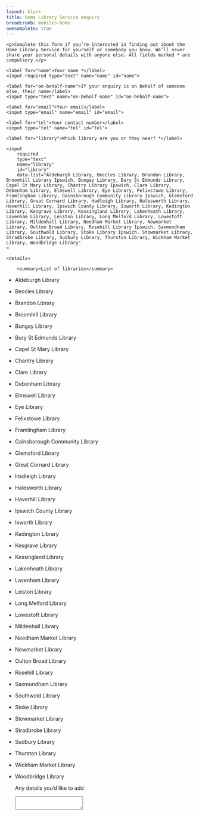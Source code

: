 ```yaml
---
layout: blank
title: Home Library Service enquiry
breadcrumb: mobiles-home
awesomplete: true
---
```


<form netlify name="hls-enquiry" action="/mobiles-home/home/enquiry/confirmation/" netlify-honeypot="bot-field">

	<p>Complete this form if you’re interested in finding out about the Home Library Service for yourself or somebody you know. We’ll never share your personal details with anyone else. All fields marked * are compulsory.</p>

	<label for="name">Your name *</label>
	<input required type="text" name="name" id="name">

	<label for="on-behalf-name">If your enquiry is on behalf of someone else, their name</label>
	<input type="text" name="on-behalf-name" id="on-behalf-name">

	<label for="email">Your email</label>
	<input type="email" name="email" id="email">

	<label for="tel">Your contact number</label>
	<input type="tel" name="tel" id="tel">

	<label for="library">Which library are you or they near? *</label>

	<input
		required
		type="text"
		name="library"
		id="library"
		data-list="Aldeburgh Library, Beccles Library, Brandon Library, Broomhill Library Ipswich, Bungay Library, Bury St Edmunds Library, Capel St Mary Library, Chantry Library Ipswich, Clare Library, Debenham Library, Elmswell Library, Eye Library, Felixstowe Library, Framlingham Library, Gainsborough Community Library Ipswich, Glemsford Library, Great Cornard Library, Hadleigh Library, Halesworth Library, Haverhill Library, Ipswich County Library, Ixworth Library, Kedington Library, Kesgrave Library, Kessingland Library, Lakenheath Library, Lavenham Library, Leiston Library, Long Melford Library, Lowestoft Library, Mildenhall Library, Needham Market Library, Newmarket Library, Oulton Broad Library, Rosehill Library Ipswich, Saxmundham Library, Southwold Library, Stoke Library Ipswich, Stowmarket Library, Stradbroke Library, Sudbury Library, Thurston Library, Wickham Market Library, Woodbridge Library"
	>

	<details>

		<summary>List of libraries</summary>

- Aldeburgh Library
- Beccles Library
- Brandon Library
- Broomhill Library
- Bungay Library
- Bury St Edmunds Library
- Capel St Mary Library
- Chantry Library
- Clare Library
- Debenham Library
- Elmswell Library
- Eye Library
- Felixstowe Library
- Framlingham Library
- Gainsborough Community Library
- Glemsford Library
- Great Cornard Library
- Hadleigh Library
- Halesworth Library
- Haverhill Library
- Ipswich County Library
- Ixworth Library
- Kedington Library
- Kesgrave Library
- Kessingland Library
- Lakenheath Library
- Lavenham Library
- Leiston Library
- Long Melford Library
- Lowestoft Library
- Mildenhall Library
- Needham Market Library
- Newmarket Library
- Oulton Broad Library
- Rosehill Library
- Saxmundham Library
- Southwold Library
- Stoke Library
- Stowmarket Library
- Stradbroke Library
- Sudbury Library
- Thurston Library
- Wickham Market Library
- Woodbridge Library

	</details>

	<label for="comments">Any details you‘d like to add</label>
	<textarea name="comments" id="comments"></textarea>

</form>
